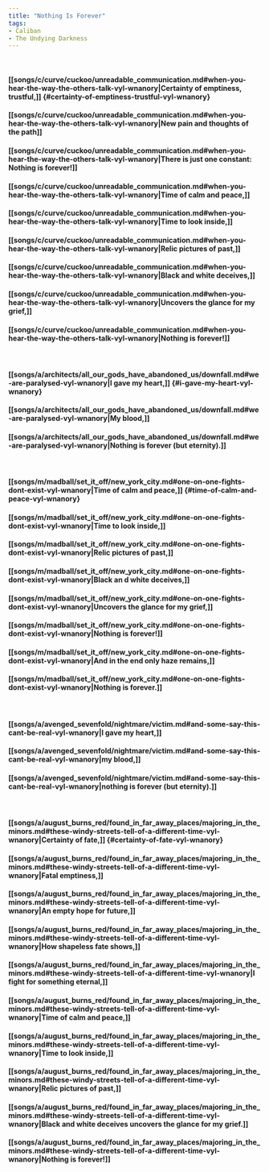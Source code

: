 ```yaml
---
title: "Nothing Is Forever"
tags:
- Caliban
- The Undying Darkness
---
```

&nbsp;
#### [[songs/c/curve/cuckoo/unreadable_communication.md#when-you-hear-the-way-the-others-talk-vyl-wnanory|Certainty of emptiness, trustful,]] {#certainty-of-emptiness-trustful-vyl-wnanory}
#### [[songs/c/curve/cuckoo/unreadable_communication.md#when-you-hear-the-way-the-others-talk-vyl-wnanory|New pain and thoughts of the path]]
#### [[songs/c/curve/cuckoo/unreadable_communication.md#when-you-hear-the-way-the-others-talk-vyl-wnanory|There is just one constant: Nothing is forever!]]
#### [[songs/c/curve/cuckoo/unreadable_communication.md#when-you-hear-the-way-the-others-talk-vyl-wnanory|Time of calm and peace,]]
#### [[songs/c/curve/cuckoo/unreadable_communication.md#when-you-hear-the-way-the-others-talk-vyl-wnanory|Time to look inside,]]
#### [[songs/c/curve/cuckoo/unreadable_communication.md#when-you-hear-the-way-the-others-talk-vyl-wnanory|Relic pictures of past,]]
#### [[songs/c/curve/cuckoo/unreadable_communication.md#when-you-hear-the-way-the-others-talk-vyl-wnanory|Black and white deceives,]]
#### [[songs/c/curve/cuckoo/unreadable_communication.md#when-you-hear-the-way-the-others-talk-vyl-wnanory|Uncovers the glance for my grief,]]
#### [[songs/c/curve/cuckoo/unreadable_communication.md#when-you-hear-the-way-the-others-talk-vyl-wnanory|Nothing is forever!]]
&nbsp;
#### [[songs/a/architects/all_our_gods_have_abandoned_us/downfall.md#we-are-paralysed-vyl-wnanory|I gave my heart,]] {#i-gave-my-heart-vyl-wnanory}
#### [[songs/a/architects/all_our_gods_have_abandoned_us/downfall.md#we-are-paralysed-vyl-wnanory|My blood,]]
#### [[songs/a/architects/all_our_gods_have_abandoned_us/downfall.md#we-are-paralysed-vyl-wnanory|Nothing is forever (but eternity).]]
&nbsp;
#### [[songs/m/madball/set_it_off/new_york_city.md#one-on-one-fights-dont-exist-vyl-wnanory|Time of calm and peace,]] {#time-of-calm-and-peace-vyl-wnanory}
#### [[songs/m/madball/set_it_off/new_york_city.md#one-on-one-fights-dont-exist-vyl-wnanory|Time to look inside,]]
#### [[songs/m/madball/set_it_off/new_york_city.md#one-on-one-fights-dont-exist-vyl-wnanory|Relic pictures of past,]]
#### [[songs/m/madball/set_it_off/new_york_city.md#one-on-one-fights-dont-exist-vyl-wnanory|Black an d white deceives,]]
#### [[songs/m/madball/set_it_off/new_york_city.md#one-on-one-fights-dont-exist-vyl-wnanory|Uncovers the glance for my grief,]]
#### [[songs/m/madball/set_it_off/new_york_city.md#one-on-one-fights-dont-exist-vyl-wnanory|Nothing is forever!]]
#### [[songs/m/madball/set_it_off/new_york_city.md#one-on-one-fights-dont-exist-vyl-wnanory|And in the end only haze remains,]]
#### [[songs/m/madball/set_it_off/new_york_city.md#one-on-one-fights-dont-exist-vyl-wnanory|Nothing is forever.]]
&nbsp;
#### [[songs/a/avenged_sevenfold/nightmare/victim.md#and-some-say-this-cant-be-real-vyl-wnanory|I gave my heart,]]
#### [[songs/a/avenged_sevenfold/nightmare/victim.md#and-some-say-this-cant-be-real-vyl-wnanory|my blood,]]
#### [[songs/a/avenged_sevenfold/nightmare/victim.md#and-some-say-this-cant-be-real-vyl-wnanory|nothing is forever (but eternity).]]
&nbsp;
#### [[songs/a/august_burns_red/found_in_far_away_places/majoring_in_the_minors.md#these-windy-streets-tell-of-a-different-time-vyl-wnanory|Certainty of fate,]] {#certainty-of-fate-vyl-wnanory}
#### [[songs/a/august_burns_red/found_in_far_away_places/majoring_in_the_minors.md#these-windy-streets-tell-of-a-different-time-vyl-wnanory|Fatal emptiness,]]
#### [[songs/a/august_burns_red/found_in_far_away_places/majoring_in_the_minors.md#these-windy-streets-tell-of-a-different-time-vyl-wnanory|An empty hope for future,]]
#### [[songs/a/august_burns_red/found_in_far_away_places/majoring_in_the_minors.md#these-windy-streets-tell-of-a-different-time-vyl-wnanory|How shapeless fate shows,]]
#### [[songs/a/august_burns_red/found_in_far_away_places/majoring_in_the_minors.md#these-windy-streets-tell-of-a-different-time-vyl-wnanory|I fight for something eternal,]]
#### [[songs/a/august_burns_red/found_in_far_away_places/majoring_in_the_minors.md#these-windy-streets-tell-of-a-different-time-vyl-wnanory|Time of calm and peace,]]
#### [[songs/a/august_burns_red/found_in_far_away_places/majoring_in_the_minors.md#these-windy-streets-tell-of-a-different-time-vyl-wnanory|Time to look inside,]]
#### [[songs/a/august_burns_red/found_in_far_away_places/majoring_in_the_minors.md#these-windy-streets-tell-of-a-different-time-vyl-wnanory|Relic pictures of past,]]
#### [[songs/a/august_burns_red/found_in_far_away_places/majoring_in_the_minors.md#these-windy-streets-tell-of-a-different-time-vyl-wnanory|Black and white deceives uncovers the glance for my grief.]]
#### [[songs/a/august_burns_red/found_in_far_away_places/majoring_in_the_minors.md#these-windy-streets-tell-of-a-different-time-vyl-wnanory|Nothing is forever!]]

